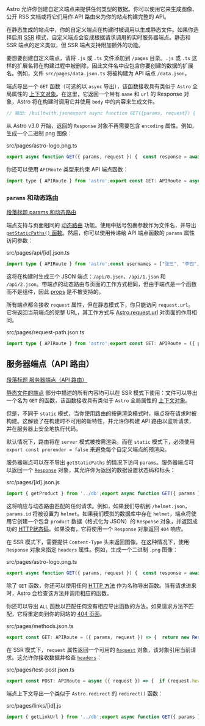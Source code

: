 Astro 允许你创建自定义端点来提供任何类型的数据。你可以使用它来生成图像、公开 RSS 文档或将它们用作 API 路由来为你的站点构建完整的 API。

在静态生成的站点中，你的自定义端点在构建时被调用以生成静态文件。如果你选择启用 [SSR](https://docs.astro.build/zh-cn/guides/on-demand-rendering/) 模式，自定义端点会变成根据请求调用的实时服务器端点。静态和 SSR 端点的定义类似，但 SSR 端点支持附加额外的功能。

要想要创建自定义端点，请将 `.js` 或 `.ts` 文件添加到 `/pages` 目录。`.js` 或 `.ts` 这样的扩展名将在构建过程中被删除，因此文件名中应包含你要创建的数据的扩展名。例如，文件 `src/pages/data.json.ts` 将被构建为 API 端点 `/data.json`。

端点导出一个 `GET` 函数（可选的以 `async` 导出），该函数接收具有类似于 `Astro` 全局属性的 [上下文对象](https://docs.astro.build/zh-cn/reference/api-reference/)。在这里，它返回一个带有 `name` 和 `url` 的 Response 对象，Astro 将在构建时调用它并使用 `body` 中的内容来生成文件。

```js
// 输出: /builtwith.jsonexport async function GET({params, request}) {  return new Response(    JSON.stringify({      name: 'Astro',      url: 'https://astro.build/'    })  )}
```

从 Astro v3.0 开始，返回的 `Response` 对象不再需要包含 `encoding` 属性。例如，生成一个二进制 png 图像：

src/pages/astro-logo.png.ts

```ts
export async function GET({ params, request }) {  const response = await fetch("https://docs.astro.build/assets/full-logo-light.png");  return new Response(await response.arrayBuffer());}
```

你还可以使用 `APIRoute` 类型来约束 API 端点函数：

```js
import type { APIRoute } from 'astro';export const GET: APIRoute = async ({ params, request }) => {...}
```

### `params` 和动态路由

[段落标题 params 和动态路由](#params-和动态路由)

端点支持与页面相同的 [动态路由](https://docs.astro.build/zh-cn/guides/routing/#%E5%8A%A8%E6%80%81%E8%B7%AF%E7%94%B1) 功能。使用中括号包裹参数作为文件名，并导出 [`getStaticPaths()` 函数](https://docs.astro.build/zh-cn/reference/routing-reference/#getstaticpaths)。然后，你可以使用传递给 API 端点函数的 `params` 属性访问参数：

src/pages/api/\[id\].json.ts

```ts
import type { APIRoute } from 'astro';const usernames = ["张三", "李四", "王五"]export const GET: APIRoute = ({ params, request }) => {  const id = params.id;  return new Response(    JSON.stringify({      name: usernames[id]    })  )};export function getStaticPaths () {    return [        { params: { id: "0"} },        { params: { id: "1"} },        { params: { id: "2"} },    ]}
```

这将在构建时生成三个 JSON 端点：`/api/0.json`、`/api/1.json` 和 `/api/2.json`。带端点的动态路由与页面的工作方式相同，但由于端点是一个函数而不是组件，因此 [props](https://docs.astro.build/zh-cn/reference/routing-reference/#%E9%80%9A%E8%BF%87-props-%E4%BC%A0%E9%80%92%E6%95%B0%E6%8D%AE) 是不被支持的。

所有端点都会接收 `request` 属性，但在静态模式下，你只能访问 `request.url`。它将返回当前端点的完整 URL，其工作方式与 [Astro.request.url](https://docs.astro.build/zh-cn/reference/api-reference/#request) 对页面的作用相同。

src/pages/request-path.json.ts

```ts
import type { APIRoute } from 'astro';export const GET: APIRoute = ({ params, request }) => {  return new Response(JSON.stringify({      path: new URL(request.url).pathname    })  )}
```

## 服务器端点（API 路由）

[段落标题 服务器端点（API 路由）](#服务器端点api-路由)

[静态文件的端点](#%E9%9D%99%E6%80%81%E6%96%87%E4%BB%B6%E7%AB%AF%E7%82%B9) 部分中描述的所有内容均可以在 SSR 模式下使用：文件可以导出一个名为 `GET` 的函数，该函数接收具有类似于 `Astro` 全局属性的 [上下文对象](https://docs.astro.build/zh-cn/reference/api-reference/)。

但是，不同于 `static` 模式，当你使用路由的按需渲染模式时，端点将在请求时被构建。这解锁了在构建时不可用的新特性，并允许你构建 API 路由以监听请求，并在服务器上安全地执行代码。

默认情况下，路由将在 `server` 模式被按需渲染。而在 `static` 模式下，必须使用 `export const prerender = false` 来避免每个自定义端点的预渲染。

服务器端点可以在不导出 `getStaticPaths` 的情况下访问 `params`。服务器端点可以返回一个 [`Response`](https://developer.mozilla.org/zh-CN/docs/Web/API/Response) 对象，其允许你为返回的数据设置状态码和标头：

src/pages/\[id\].json.js

```js
import { getProduct } from '../db';export async function GET({ params }) {  const id = params.id;  const product = await getProduct(id);  if (!product) {    return new Response(null, {      status: 404,      statusText: 'Not found'    });  }  return new Response(    JSON.stringify(product), {      status: 200,      headers: {        "Content-Type": "application/json"      }    }  );}
```

这将响应与动态路由匹配的任何请求。例如，如果我们导航到 `/helmet.json`，`params.id` 将被设置为 `helmet`。如果我们模拟的数据库中存在 `helmet`，端点将使用它创建一个包含 `product` 数据（格式化为 JSON）的 `Response` 对象，并返回成功的 [HTTP状态码](https://developer.mozilla.org/zh-CN/docs/Web/API/Response/status)。如果没有，它将使用一个 `Response` 对象返回 `404` 响应。

在 SSR 模式下，需要提供 `Content-Type` 头来返回图像。在这种情况下，使用 `Response` 对象来指定 `headers` 属性。例如，生成一个二进制 `.png` 图像：

src/pages/astro-logo.png.ts

```ts
export async function GET({ params, request }) {  const response = await fetch("https://docs.astro.build/assets/full-logo-light.png");  const buffer = Buffer.from(await response.arrayBuffer());  return new Response(buffer, {    headers: { "Content-Type": "image/png" },  });}
```

除了 `GET` 函数，你还可以使用任何 [HTTP 方法](https://developer.mozilla.org/zh-CN/docs/Web/HTTP/Methods) 作为名称导出函数。当有请求进来时，Astro 会检查该方法并调用相应的函数。

你还可以导出 `ALL` 函数以匹配任何没有相应导出函数的方法。如果请求方法不匹配，它将重定向到你的网站的 [404 页面](https://docs.astro.build/zh-cn/basics/astro-pages/#%E8%87%AA%E5%AE%9A%E4%B9%89-404-%E9%94%99%E8%AF%AF%E9%A1%B5%E9%9D%A2)。

src/pages/methods.json.ts

```ts
export const GET: APIRoute = ({ params, request }) => {  return new Response(JSON.stringify({      message: "This was a GET!"    })  )}export const POST: APIRoute = ({ request }) => {  return new Response(JSON.stringify({      message: "This was a POST!"    })  )}export const DELETE: APIRoute = ({ request }) => {  return new Response(JSON.stringify({      message: "This was a DELETE!"    })  )}export const ALL: APIRoute = ({ request }) => {  return new Response(JSON.stringify({      message: `This was a ${request.method}!`    })  )}
```

在 SSR 模式下，`request` 属性返回一个可用的 [`Request`](https://developer.mozilla.org/zh-CN/docs/Web/API/Request) 对象，该对象引用当前请求。这允许你接收数据并检查 [`headers`](https://developer.mozilla.org/zh-CN/docs/Web/API/Request/headers)：

src/pages/test-post.json.ts

```ts
export const POST: APIRoute = async ({ request }) => {  if (request.headers.get("Content-Type") === "application/json") {    const body = await request.json();    const name = body.name;    return new Response(JSON.stringify({      message: "你的名字是：" + name    }), {      status: 200    })  }  return new Response(null, { status: 400 });}
```

端点上下文导出一个类似于 `Astro.redirect` 的 `redirect()` 函数：

src/pages/links/\[id\].js

```js
import { getLinkUrl } from '../db';export async function GET({ params }) {  const { id } = params;  const link = await getLinkUrl(id);  if (!link) {    return new Response(null, {      status: 404,      statusText: 'Not found'    });  }  return Response.redirect(link, 307);}
```